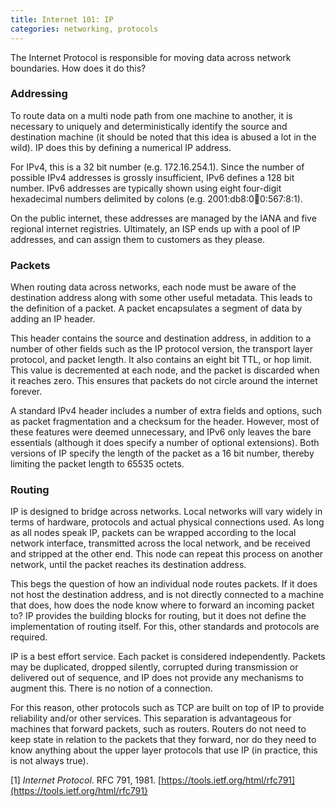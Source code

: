 ```yaml
---
title: Internet 101: IP
categories: networking, protocols
---
```


The Internet Protocol is responsible for moving data across network boundaries. How does it do this?

### Addressing

To route data on a multi node path from one machine to another, it is necessary to uniquely and deterministically identify the source and destination machine (it should be noted that this idea is abused a lot in the wild). IP does this by defining a numerical IP address.

For IPv4, this is a 32 bit number (e.g. 172.16.254.1). Since the number of possible IPv4 addresses is grossly insufficient, IPv6 defines a 128 bit number. IPv6 addresses are typically shown using eight four-digit hexadecimal numbers delimited by colons (e.g. 2001:db8:0:1234:0:567:8:1).

On the public internet, these addresses are managed by the IANA and five regional internet registries. Ultimately, an ISP ends up with a pool of IP addresses, and can assign them to customers as they please.

### Packets

When routing data across networks, each node must be aware of the destination address along with some other useful metadata. This leads to the definition of a packet. A packet encapsulates a segment of data by adding an IP header.

This header contains the source and destination address, in addition to a number of other fields such as the IP protocol version, the transport layer protocol, and packet length. It also contains an eight bit TTL, or hop limit. This value is decremented at each node, and the packet is discarded when it reaches zero. This ensures that packets do not circle around the internet forever.

A standard IPv4 header includes a number of extra fields and options, such as packet fragmentation and a checksum for the header. However, most of these features were deemed unnecessary, and IPv6 only leaves the bare essentials (although it does specify a number of optional extensions). Both versions of IP specify the length of the packet as a 16 bit number, thereby limiting the packet length to 65535 octets.

### Routing

IP is designed to bridge across networks. Local networks will vary widely in terms of hardware, protocols and actual physical connections used. As long as all nodes speak IP, packets can be wrapped according to the local network interface, transmitted across the local network, and be received and stripped at the other end. This node can repeat this process on another network, until the packet reaches its destination address.

This begs the question of how an individual node routes packets. If it does not host the destination address, and is not directly connected to a machine that does, how does the node know where to forward an incoming packet to? IP provides the building blocks for routing, but it does not define the implementation of routing itself. For this, other standards and protocols are required.

IP is a best effort service. Each packet is considered independently. Packets may be duplicated, dropped silently, corrupted during transmission or delivered out of sequence, and IP does not provide any mechanisms to augment this. There is no notion of a connection.

For this reason, other protocols such as TCP are built on top of IP to provide reliability and/or other services. This separation is advantageous for machines that forward packets, such as routers. Routers do not need to keep state in relation to the packets that they forward, nor do they need to know anything about the upper layer protocols that use IP (in practice, this is not always true).

[1] *Internet Protocol*. RFC 791, 1981. [https://tools.ietf.org/html/rfc791](https://tools.ietf.org/html/rfc791}
